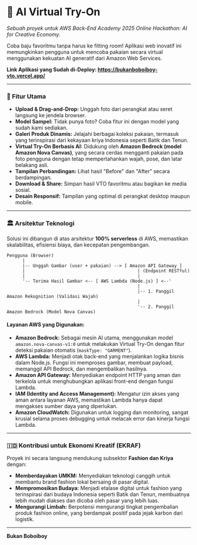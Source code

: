 # 🤖 AI Virtual Try-On

*Sebuah proyek untuk AWS Back-End Academy 2025 Online Hackathon: AI for Creative Economy.*

Coba baju favoritmu tanpa harus ke fitting room! Aplikasi web inovatif ini memungkinkan pengguna untuk mencoba pakaian secara virtual menggunakan kekuatan AI generatif dari Amazon Web Services.

**Link Aplikasi yang Sudah di-Deploy: https://bukanboboiboy-vto.vercel.app/**

---

### 🚀 Fitur Utama

-   **Upload & Drag-and-Drop:** Unggah foto dari perangkat atau seret langsung ke jendela browser.
-   **Model Sampel:** Tidak punya foto? Coba fitur ini dengan model yang sudah kami sediakan.
-   **Galeri Produk Dinamis:** Jelajahi berbagai koleksi pakaian, termasuk yang terinspirasi dari kekayaan kriya Indonesia seperti Batik dan Tenun.
-   **Virtual Try-On Berbasis AI:** Didukung oleh **Amazon Bedrock (model Amazon Nova Canvas)**, yang secara cerdas mengganti pakaian pada foto pengguna dengan tetap mempertahankan wajah, pose, dan latar belakang asli.
-   **Tampilan Perbandingan:** Lihat hasil "Before" dan "After" secara berdampingan.
-   **Download & Share:** Simpan hasil VTO favoritmu atau bagikan ke media sosial.
-   **Desain Responsif:** Tampilan yang optimal di perangkat desktop maupun mobile.

---

### 🏛️ Arsitektur Teknologi

Solusi ini dibangun di atas arsitektur **100% serverless** di AWS, memastikan skalabilitas, efisiensi biaya, dan kecepatan pengembangan.

```
Pengguna (Browser)
      |
      |-- Unggah Gambar (user + pakaian) --> [ Amazon API Gateway ]
      |                                           | (Endpoint RESTful)
      |                                           |
      '-- Terima Hasil Gambar <-- [ AWS Lambda (Node.js) ] <--'
                                                  |
                                                  |-- 1. Panggil Amazon Rekognition (Validasi Wajah)
                                                  |
                                                  '-- 2. Panggil Amazon Bedrock (Model Nova Canvas)
```

#### Layanan AWS yang Digunakan:
-   **Amazon Bedrock:** Sebagai mesin AI utama, menggunakan model `amazon.nova-canvas-v1:0` untuk melakukan Virtual Try-On dengan fitur deteksi pakaian otomatis (`maskType: "GARMENT"`).
-   **AWS Lambda:** Menjadi otak back-end yang menjalankan logika bisnis dalam Node.js. Fungsi ini memproses gambar, membuat payload, memanggil API Bedrock, dan mengembalikan hasilnya.
-   **Amazon API Gateway:** Menyediakan endpoint HTTP yang aman dan terkelola untuk menghubungkan aplikasi front-end dengan fungsi Lambda.
-   **IAM (Identity and Access Management):** Mengatur izin akses yang aman antara layanan AWS, memastikan Lambda hanya dapat mengakses sumber daya yang diperlukan.
-   **Amazon CloudWatch:** Digunakan untuk logging dan monitoring, sangat krusial selama proses debugging untuk melacak error dan kinerja fungsi Lambda.

---

### 🇮🇩 Kontribusi untuk Ekonomi Kreatif (EKRAF)

Proyek ini secara langsung mendukung subsektor **Fashion dan Kriya** dengan:
-   **Memberdayakan UMKM:** Menyediakan teknologi canggih untuk membantu brand fashion lokal bersaing di pasar digital.
-   **Mempromosikan Budaya:** Menjadi etalase digital untuk fashion yang terinspirasi dari budaya Indonesia seperti Batik dan Tenun, membuatnya lebih mudah diakses dan dicoba oleh pasar yang lebih luas.
-   **Mengurangi Limbah:** Berpotensi mengurangi tingkat pengembalian produk fashion online, yang berdampak positif pada jejak karbon dari logistik.

---
**Bukan Boboiboy**
